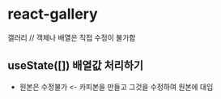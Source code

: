 # react-gallery
갤러리 //
객체나 배열은 직접 수정이 불가함

## useState([]) 배열값 처리하기

- 원본은 수정불가 <-  카피본을 만들고 그것을 수정하여 원본에 대입
